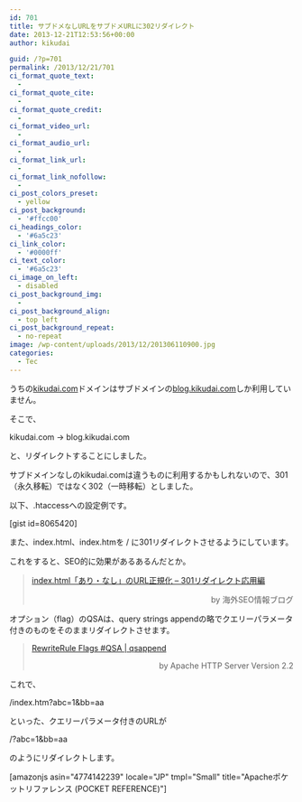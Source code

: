 ```yaml
---
id: 701
title: サブドメなしURLをサブドメURLに302リダイレクト
date: 2013-12-21T12:53:56+00:00
author: kikudai

guid: /?p=701
permalink: /2013/12/21/701
ci_format_quote_text:
  - 
ci_format_quote_cite:
  - 
ci_format_quote_credit:
  - 
ci_format_video_url:
  - 
ci_format_audio_url:
  - 
ci_format_link_url:
  - 
ci_format_link_nofollow:
  - 
ci_post_colors_preset:
  - yellow
ci_post_background:
  - '#ffcc00'
ci_headings_color:
  - '#6a5c23'
ci_link_color:
  - '#0000ff'
ci_text_color:
  - '#6a5c23'
ci_image_on_left:
  - disabled
ci_post_background_img:
  - 
ci_post_background_align:
  - top left
ci_post_background_repeat:
  - no-repeat
image: /wp-content/uploads/2013/12/201306110900.jpg
categories:
  - Tec
---
```

うちの[kikudai.com](https://kikudai.com/)ドメインはサブドメインの[blog.kikudai.com](/)しか利用していません。

そこで、

kikudai.com → blog.kikudai.com

と、リダイレクトすることにしました。

サブドメインなしのkikudai.comは違うものに利用するかもしれないので、301（永久移転）ではなく302（一時移転）としました。

以下、.htaccessへの設定例です。

[gist id=8065420]

また、index.html、index.htmを / に301リダイレクトさせるようにしています。
  
これをすると、SEO的に効果があるあるんだとか。

> <a href="https://www.suzukikenichi.com/blog/canonicalization-of-indexhtml-and-non-indexhtml/" target="_blank" rel="nofollow">index.html「あり・なし」のURL正規化 – 301リダイレクト応用編</a>
> 
> <p style="text-align: right;">
>   by 海外SEO情報ブログ
> </p>

オプション（flag）のQSAは、query strings appendの略でクエリーパラメータ付きのものをそのままリダイレクトさせます。

> <a href="https://httpd.apache.org/docs/2.2/rewrite/flags.html#flag_qsa" target="_blank" rel="nofollow">RewriteRule Flags #QSA | qsappend</a>
> 
> <p style="text-align: right;">
>   by Apache HTTP Server Version 2.2
> </p>

これで、

/index.htm?abc=1&bb=aa

といった、クエリーパラメータ付きのURLが

/?abc=1&bb=aa

のようにリダイレクトします。

<span style="line-height: 1.5em;">[amazonjs asin="4774142239" locale="JP" tmpl="Small" title="Apacheポケットリファレンス (POCKET REFERENCE)"]</span>